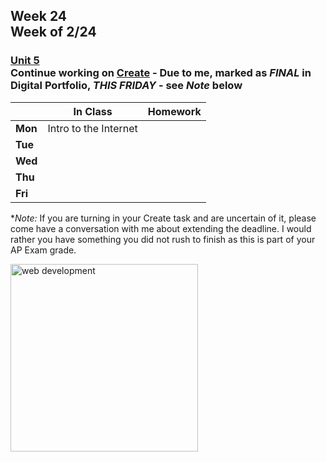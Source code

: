## Week 24 <br>Week of 2/24

### [Unit 5](/apcsp/curriculum/7)<br>Continue working on [Create](/apcsp/curriculum/pt/create) - Due to me, marked as *FINAL* in Digital Portfolio, *THIS FRIDAY* - see *Note* below

  |       |In Class               |Homework   |
  |-------|---------              |---------  |
  |**Mon**|Intro to the Internet | |
  |**Tue**| | |
  |**Wed**| | |
  |**Thu**| | |
  |**Fri**| | |

**Note:* If you are turning in your Create task and are uncertain of it, please come have a conversation with me about extending the deadline. I would rather you have something you did not rush to finish as this is part of your AP Exam grade.

<img src="https://cdn.prod.website-files.com/6344c9cef89d6f2270a38908/673f2a3b44c1ed4901bb43bb_6386328bea96dffacc89946b_d1.webp" alt="web development" height="300">

<meta http-equiv="refresh" content="300"/>
